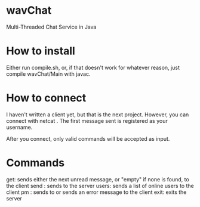 # wavChat
  Multi-Threaded Chat Service in Java

# How to install
  Either run compile.sh, or, if that doesn't work for whatever reason, just compile wavChat/Main with javac.

# How to connect
  I haven't written a client yet, but that is the next project. However, you can connect with netcat <hostname> <port>. The first message sent is registered as your username.
  
  After you connect, only valid commands will be accepted as input.
  
# Commands

  get: sends either the next unread message, or "empty" if none is found, to the client
  send <message>: sends <message> to the server
  users: sends a list of online users to the client
  pm <user> <message>: sends <message> to <user> or sends an error message to the client
  exit: exits the server
